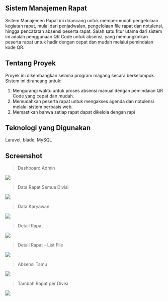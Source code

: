 ## Sistem Manajemen Rapat
Sistem Manajemen Rapat ini dirancang untuk mempermudah pengelolaan kegiatan rapat, mulai dari penjadwalan, pengelolaan file rapat dan notulensi, hingga pencatatan absensi peserta rapat. Salah satu fitur utama dari sistem ini adalah penggunaan QR Code untuk absensi, yang memungkinkan peserta rapat untuk hadir dengan cepat dan mudah melalui pemindaian kode QR.

## Tentang Proyek
Proyek ini dikembangkan selama program magang secara berkelompok. Sistem ini dirancang untuk:
1. Mengurangi waktu untuk proses absensi manual dengan pemindaian QR Code yang cepat dan mudah.
2. Memudahkan peserta rapat untuk mengakses agenda dan notulensi melalui sistem berbasis web.
3. Memastikan bahwa setiap rapat dapat dikelola dengan rapi

## Teknologi yang Digunakan
Laravel, blade, MySQL

## Screenshot
> Dashboard Admin
<img src="https://github.com/onynovianti/magang_sim_rapat_qrcode/blob/296067acddd4efb80c05d9dcad26708f8e1c83fc/public/assets/images/screenshot/Rapat1.png">

> Data Rapat Semua Divisi
<img src="https://github.com/onynovianti/magang_sim_rapat_qrcode/blob/296067acddd4efb80c05d9dcad26708f8e1c83fc/public/assets/images/screenshot/Rapat2.png">

> Data Karyawan
<img src="https://github.com/onynovianti/magang_sim_rapat_qrcode/blob/296067acddd4efb80c05d9dcad26708f8e1c83fc/public/assets/images/screenshot/Rapat3.png">

> Detail Rapat
<img src="https://github.com/onynovianti/magang_sim_rapat_qrcode/blob/296067acddd4efb80c05d9dcad26708f8e1c83fc/public/assets/images/screenshot/Rapat4.png">

> Detail Rapat - List File
<img src="https://github.com/onynovianti/magang_sim_rapat_qrcode/blob/296067acddd4efb80c05d9dcad26708f8e1c83fc/public/assets/images/screenshot/Rapat5.png">

> Absensi Tamu
<img src="https://github.com/onynovianti/magang_sim_rapat_qrcode/blob/296067acddd4efb80c05d9dcad26708f8e1c83fc/public/assets/images/screenshot/Rapat6.png">

> Tambah Rapat per Divisi
<img src="https://github.com/onynovianti/magang_sim_rapat_qrcode/blob/296067acddd4efb80c05d9dcad26708f8e1c83fc/public/assets/images/screenshot/Rapat7.png"> 